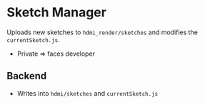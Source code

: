 # Sketch Manager

Uploads new sketches to `hdmi_render/sketches` and modifies the `currentSketch.js`.
- Private => faces developer


## Backend

- Writes into `hdmi/sketches` and `currentSketch.js`


